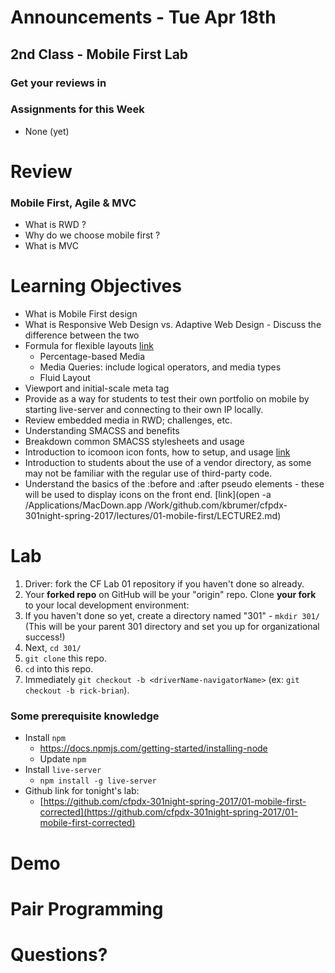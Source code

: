 # Announcements - Tue Apr 18th

## 2nd Class - Mobile First Lab

### Get your reviews in

### Assignments for this Week

* None (yet)

# Review

### Mobile First, Agile & MVC

* What is RWD ?
* Why do we choose mobile first ?
* What is MVC


# Learning Objectives

* What is Mobile First design
* What is Responsive Web Design vs. Adaptive Web Design - Discuss the difference between the two
* Formula for flexible layouts [link](https://alistapart.com/article/fluidgrids)
  * Percentage-based Media
  * Media Queries: include logical operators, and media types
  * Fluid Layout
* Viewport and initial-scale meta tag
* Provide as a way for students to test their own portfolio on mobile by starting live-server and connecting to their own IP locally.
* Review embedded media in RWD; challenges, etc.
* Understanding SMACSS and benefits
* Breakdown common SMACSS stylesheets and usage
* Introduction to icomoon icon fonts, how to setup, and usage [link](http://chipcullen.com/how-to-use-icomoon-and-icon-fonts-part-1-basic-usage/)
* Introduction to students about the use of a vendor directory, as some may not be familiar with the  regular use of third-party code.
* Understand the basics of the :before and :after pseudo elements - these will be used to display icons on the front end. [link](open -a /Applications/MacDown.app /Work/github.com/kbrumer/cfpdx-301night-spring-2017/lectures/01-mobile-first/LECTURE2.md)

# Lab

1. Driver: fork the CF Lab 01 repository if you haven't done so already.
1. Your **forked repo** on GitHub will be your "origin" repo. Clone **your fork** to your local development environment:
  1. If you haven't done so yet, create a directory named "301" - `mkdir 301/` (This will be your parent 301 directory and set you up for organizational success!)
  1. Next, `cd 301/`
  1. `git clone` this repo.
  1. `cd` into this repo.
  1. Immediately `git checkout -b <driverName-navigatorName>` (ex: `git checkout -b rick-brian`). 

### Some prerequisite knowledge

* Install `npm` 
	* 	https://docs.npmjs.com/getting-started/installing-node
	*  Update `npm`
* Install `live-server`
	* `npm install -g live-server`
* Github link for tonight's lab:
	* [https://github.com/cfpdx-301night-spring-2017/01-mobile-first-corrected](https://github.com/cfpdx-301night-spring-2017/01-mobile-first-corrected)







# Demo


# Pair Programming


# Questions?





  






